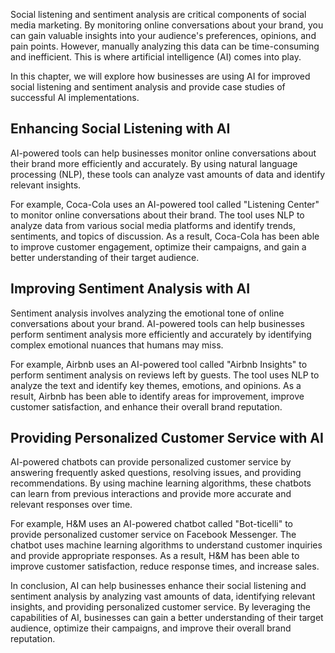 
Social listening and sentiment analysis are critical components of social media marketing. By monitoring online conversations about your brand, you can gain valuable insights into your audience's preferences, opinions, and pain points. However, manually analyzing this data can be time-consuming and inefficient. This is where artificial intelligence (AI) comes into play.

In this chapter, we will explore how businesses are using AI for improved social listening and sentiment analysis and provide case studies of successful AI implementations.

Enhancing Social Listening with AI
----------------------------------

AI-powered tools can help businesses monitor online conversations about their brand more efficiently and accurately. By using natural language processing (NLP), these tools can analyze vast amounts of data and identify relevant insights.

For example, Coca-Cola uses an AI-powered tool called "Listening Center" to monitor online conversations about their brand. The tool uses NLP to analyze data from various social media platforms and identify trends, sentiments, and topics of discussion. As a result, Coca-Cola has been able to improve customer engagement, optimize their campaigns, and gain a better understanding of their target audience.

Improving Sentiment Analysis with AI
------------------------------------

Sentiment analysis involves analyzing the emotional tone of online conversations about your brand. AI-powered tools can help businesses perform sentiment analysis more efficiently and accurately by identifying complex emotional nuances that humans may miss.

For example, Airbnb uses an AI-powered tool called "Airbnb Insights" to perform sentiment analysis on reviews left by guests. The tool uses NLP to analyze the text and identify key themes, emotions, and opinions. As a result, Airbnb has been able to identify areas for improvement, improve customer satisfaction, and enhance their overall brand reputation.

Providing Personalized Customer Service with AI
-----------------------------------------------

AI-powered chatbots can provide personalized customer service by answering frequently asked questions, resolving issues, and providing recommendations. By using machine learning algorithms, these chatbots can learn from previous interactions and provide more accurate and relevant responses over time.

For example, H\&M uses an AI-powered chatbot called "Bot-ticelli" to provide personalized customer service on Facebook Messenger. The chatbot uses machine learning algorithms to understand customer inquiries and provide appropriate responses. As a result, H\&M has been able to improve customer satisfaction, reduce response times, and increase sales.

In conclusion, AI can help businesses enhance their social listening and sentiment analysis by analyzing vast amounts of data, identifying relevant insights, and providing personalized customer service. By leveraging the capabilities of AI, businesses can gain a better understanding of their target audience, optimize their campaigns, and improve their overall brand reputation.

